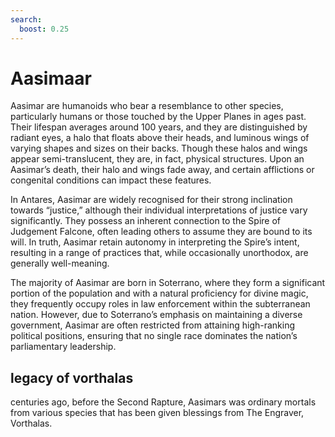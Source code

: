 ```yaml
---
search:
  boost: 0.25
---
```


# Aasimaar

Aasimar are humanoids who bear a resemblance to other species, particularly humans or those touched by the Upper Planes in ages past. Their lifespan averages around 100 years, and they are distinguished by radiant eyes, a halo that floats above their heads, and luminous wings of varying shapes and sizes on their backs. Though these halos and wings appear semi-translucent, they are, in fact, physical structures. Upon an Aasimar’s death, their halo and wings fade away, and certain afflictions or congenital conditions can impact these features.

In Antares, Aasimar are widely recognised for their strong inclination towards “justice,” although their individual interpretations of justice vary significantly. They possess an inherent connection to the Spire of Judgement Falcone, often leading others to assume they are bound to its will. In truth, Aasimar retain autonomy in interpreting the Spire’s intent, resulting in a range of practices that, while occasionally unorthodox, are generally well-meaning.

The majority of Aasimar are born in Soterrano, where they form a significant portion of the population and with a natural proficiency for divine magic, they frequently occupy roles in law enforcement within the subterranean nation. However, due to Soterrano’s emphasis on maintaining a diverse government, Aasimar are often restricted from attaining high-ranking political positions, ensuring that no single race dominates the nation’s parliamentary leadership.

## legacy of vorthalas

centuries ago, before the Second Rapture, Aasimars was ordinary mortals from various species that has been given blessings from The Engraver, Vorthalas. 

